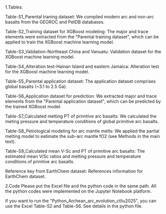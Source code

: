 1.Tables:

Table-S1_Parental traning dataset: We compiled modern arc and non-arc basalts from the GEOROC and PetDB databases.

Table-S2_Training dataset for XGBoost modeling: The major and trace elements were extracted from the "Parental training dataset", which can be applied to train the XGBoost machine learning model.

Table-S3_Validation-Northeast China and Vanuatu: Validation dataset for the XGBoost machine learning model.

Table-S4_Alteration test-Hainan Island and eastern Jamaica: Alteration test for the XGBoost machine learning model.

Table-S5_Parental application dataset: The application dataset comprises global basalts (~3.1 to 2.5 Ga).

Table-S6_Application dataset for prediction: We extracted major and trace elements from the "Parental application dataset", which can be predicted by the trained XGBoost model.

Table-S7_Calculated melting PT of primitive arc basalts: We calculated the meting pressure and temperature conditions of global primitive arc basalts.

Table-S8_Petrological modeling for arc mantle melts: We applied the partial melting model to eatimate the sub-arc mantle fO2 (see Methods in the main text).

Table-S9_Calculated mean V-Sc and PT of primitive arc basalts: The estimated mean V/Sc ratios and melting pressure and temperature conditions of primtive arc basalts.

Reference key from EarthChem dataset: References information for EarthChem dataset.

2.Code
Please put the Excel file and the python code in the same path. All the python codes were implemented on the Jupyter Notebook platform.

If you want to run the "Python_Archean_arc_evolution_ctliu2025", you can use the Excel Table-S2 and Table-S6. See details in the python file.
